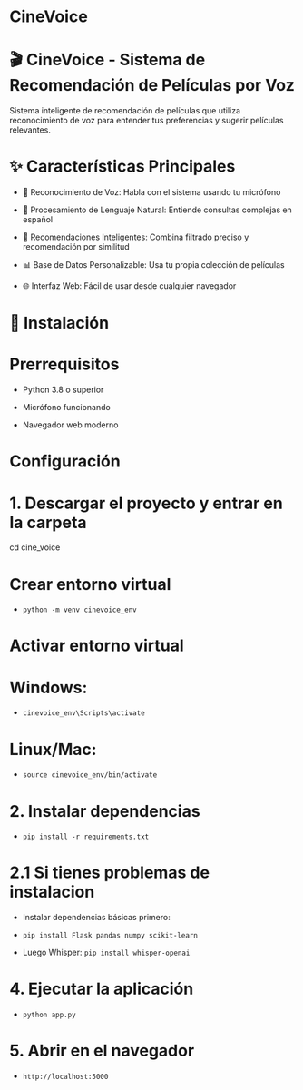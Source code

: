 # CineVoice

# 🎬 CineVoice - Sistema de Recomendación de Películas por Voz

Sistema inteligente de recomendación de películas que utiliza reconocimiento de voz para entender tus preferencias y sugerir películas relevantes.

# ✨ Características Principales
- 🎤 Reconocimiento de Voz: Habla con el sistema usando tu micrófono

- 🤖 Procesamiento de Lenguaje Natural: Entiende consultas complejas en español

- 🎯 Recomendaciones Inteligentes: Combina filtrado preciso y recomendación por similitud

- 📊 Base de Datos Personalizable: Usa tu propia colección de películas

- 🌐 Interfaz Web: Fácil de usar desde cualquier navegador

# 🚀 Instalación 
# Prerrequisitos
- Python 3.8 o superior

- Micrófono funcionando

- Navegador web moderno

# Configuración

# 1. Descargar el proyecto y entrar en la carpeta
cd cine_voice


# Crear entorno virtual
- ```python -m venv cinevoice_env```

# Activar entorno virtual
# Windows:
- ```cinevoice_env\Scripts\activate```
# Linux/Mac:
- ```source cinevoice_env/bin/activate```

# 2. Instalar dependencias
- ```pip install -r requirements.txt```

# 2.1 Si tienes problemas de instalacion

- Instalar dependencias básicas primero: 
- ```pip install Flask pandas numpy scikit-learn```

- Luego Whisper:  ``` pip install whisper-openai ```

# 4. Ejecutar la aplicación
- ```python app.py```

# 5. Abrir en el navegador
- ```http://localhost:5000```